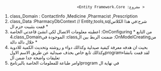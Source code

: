 
                                      <Entity Framework.Core :مشروع >
 1. class_Domain : ContactInfo ,Medicine ,Pharmacist ,Prescription
 2. class_Data   :PharmacyDbContext //  Entity,tools,sqlشرح:في هذا الكلاس قمت بتثبيت حزم ال  *
 3.   اعطيته معلومات الاتصال لكي انشئ قاعدتي الخاصة :OnConfiguring من التابع *
 4.class_Domainالموجودة في :classضمنت الربط بين ال :OnModelCreatingمن خلال دالة دالة *
 5.  بحيث ان هدفه معرفة كيفية صيدلية وكذالك دواء و روشته وتحديث الكمية للادوية وكذالك تابع خاص بحذف صيدلية عن طريق الاسم الاولprogramلقد قمت بانشاء تعليقات واضحة جدا ضمن ال 
 6. اوامر طباعة للمعلومات الخاصة بالبرنامجprogram في نهاية ال 